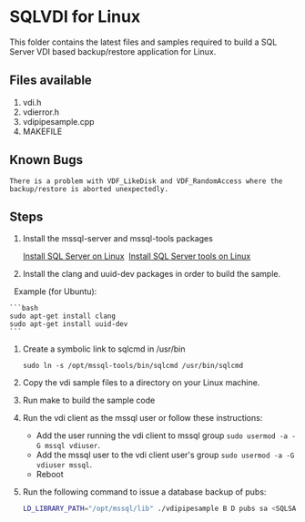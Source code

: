 # SQLVDI for Linux
This folder contains the latest files and samples required to build a SQL Server VDI based backup/restore application for Linux. 

## Files available
1. vdi.h
2. vdierror.h
3. vdipipesample.cpp
4. MAKEFILE

## Known Bugs

    There is a problem with VDF_LikeDisk and VDF_RandomAccess where the backup/restore is aborted unexpectedly.

## Steps
1. Install the mssql-server and mssql-tools packages 

   [Install SQL Server on Linux](http://docs.microsoft.com/sql/linux/sql-server-linux-setup) 
   [Install SQL Server tools on Linux](http://docs.microsoft.com/sql/linux/sql-server-linux-setup-tools) 
 
1. Install the clang and uuid-dev packages in order to build the sample. 

   Example (for Ubuntu): 
    
    ```bash
    sudo apt-get install clang 
    sudo apt-get install uuid-dev 
    ```

1. Create a symbolic link to sqlcmd in /usr/bin

   ```
   sudo ln -s /opt/mssql-tools/bin/sqlcmd /usr/bin/sqlcmd
   ```

1. Copy the vdi sample files to a directory on your Linux machine.

1. Run make to build the sample code


1. Run the vdi client as the mssql user or follow these instructions:
	
    - Add the user running the vdi client to mssql group `sudo usermod -a -G mssql vdiuser`.
	- Add the mssql user to the vdi client user's group `sudo usermod -a -G vdiuser mssql`.
	- Reboot

1. Run the following command to issue a database backup of pubs:
	
   ```bash
   LD_LIBRARY_PATH="/opt/mssql/lib" ./vdipipesample B D pubs sa <SQLSAPASSWORD> /tmp/pubs.bak
   ```
